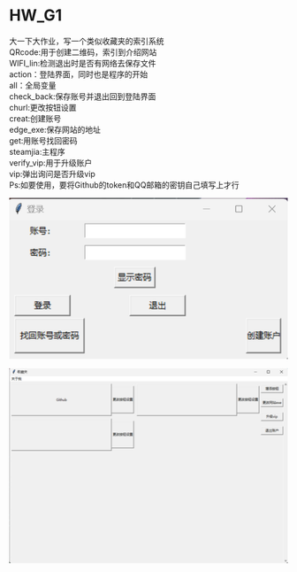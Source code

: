 # HW_G1
大一下大作业，写一个类似收藏夹的索引系统  
QRcode:用于创建二维码，索引到介绍网站  
WIFI_lin:检测退出时是否有网络去保存文件  
action：登陆界面，同时也是程序的开始  
all：全局变量  
check_back:保存账号并退出回到登陆界面  
churl:更改按钮设置  
creat:创建账号  
edge_exe:保存网站的地址  
get:用账号找回密码  
steamjia:主程序  
verify_vip:用于升级账户  
vip:弹出询问是否升级vip  
Ps:如要使用，要将Github的token和QQ邮箱的密钥自己填写上才行  

![image](https://github.com/zhMai888/HW_G1/blob/master/photo/d687a6686837dedc6b5bb6e113fbfb8.png)

![image](https://github.com/zhMai888/HW_G1/blob/master/photo/b77d15be1d6eb3a28b235a59430e0b2.png)
